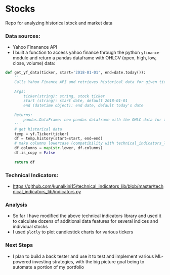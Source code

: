 # Stocks
 Repo for analyzing historical stock and market data
 
 ### Data sources:
 - Yahoo Finanance API
 - I built a function to access yahoo finance through the python `yfinance` module and return a pandas dataframe with OHLCV (open, high, low, close, volume) data:  
```python
def get_yf_data(ticker, start='2018-01-01', end=date.today()):
    '''
    Calls Yahoo Finance API and retrieves historical data for given ticker and time period
    
    Args:
        ticker(string): string, stock ticker
        start (string): start date, default 2018-01-01
        end (datetime object): end date, default today's date
        
    Returns:
        pandas.DataFrame: new pandas dataframe with the OHLC data for the given ticker and time period
    '''
    # get historical data
    temp = yf.Ticker(ticker)
    df = temp.history(start=start, end=end)
    # make columns lowercase (compatibility with technical_indicators_lib)
    df.columns = map(str.lower, df.columns)
    df.is_copy = False
    
    return df
```

 
 ### Technical Indicators:
 - https://github.com/kunalkini15/technical_indicators_lib/blob/master/technical_indicators_lib/indicators.py

### Analysis
- So far I have modified the above technical indicators library and used it to calculate dozens of additional data features for several indices and individual stocks
- I used `plotly` to plot candlestick charts for various tickers

### Next Steps
- I plan to build a back tester and use it to test and implement various ML-powered investing strategies, with the big picture goal being to automate a portion of my portfolio
